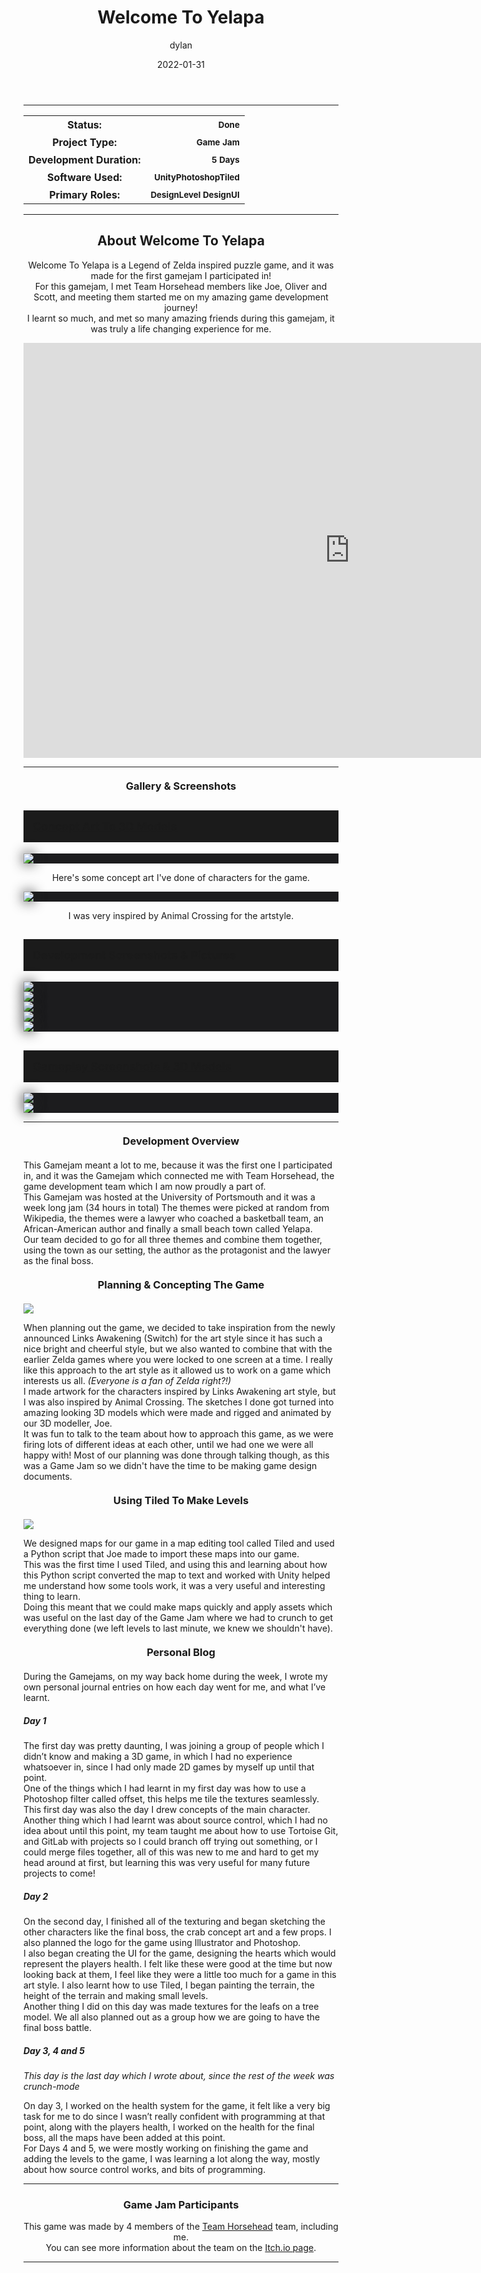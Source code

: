 ﻿---
layout: post
title:  "Welcome To Yelapa"
type: "Game Development Blog"
color: "background-color: seagreen"
summary: "Welcome To Yelapa is a Legend of Zelda inspired puzzle game, and it was made for the first gamejam I participated in! <small>(Portsmouth Uni Game Jam 2019)</small>"
author: dylan
date: '2022-01-31'
category: ['game-development', 'game-jam', 'unity']
thumbnail: /assets/img/posts/WelcomeToYelapa/welcometoyelapa.PNG
keywords: csharp, game design, design, level design, ui, ux, game jam
permalink: /blog/welcome-to-yelapa/
usemathjax: true
---

<hr>
<!--- ------------------ -->
<!--- Status of the game -->
<!--- ------------------ -->
<div class="table-mobile">
    <table>
        <tr>
            <th style="border: 0px !important">Status:</th>
            <th style="text-align:right; border: 0px !important"><small class="btn btn-col status-button">Done</small></th>
        </tr>
        <tr>
            <th style="border: 0px !important">Project Type:</th> 
            <th style="text-align:right; border: 0px !important"><small class="btn btn-col status-button">Game Jam</small></th>
        </tr>
        <tr>
            <th style="border: 0px !important">Development Duration:</th>
            <th style="text-align:right; border: 0px !important"><small class="btn btn-col status-button">5 Days</small></th>
        </tr>
        <tr>
            <th style="border: 0px !important">Software Used:</th>
            <th style="text-align:right; border: 0px !important"><small class="btn btn-col status-button">Unity</small><small class="btn btn-col status-button">Photoshop</small><small class="btn btn-col status-button">Tiled</small></th>
        </tr>
        <tr>
            <th style="border: 0px !important">Primary Roles:</th>
            <th style="text-align:right; border: 0px !important"><small class="btn btn-col status-button">Design</small><small class="btn btn-col status-button">Level Design</small><small class="btn btn-col status-button">UI</small></th>
        </tr>
    </table>
</div>

<hr>
<!--- ---------------------------- -->
<!--- Main description of the game -->
<!--- ---------------------------- -->
<div class = "card">
    <h2 style="text-align: center;">About Welcome To Yelapa</h2>
    <p style="text-align: center;">Welcome To Yelapa is a Legend of Zelda inspired puzzle game, and it was made for the first gamejam I participated in! <br /> For this gamejam, I met Team Horsehead members like Joe, Oliver and Scott, and meeting them started me on my amazing game development journey! <br /> I learnt so much, and met so many amazing friends during this gamejam, it was truly a life changing experience for me.</p>
</div>

<!--- ------------------------------------ -->
<!--- Embed or Youtube Footage of the game -->
<!--- ------------------------------------ -->
<div style="text-align: center;"><iframe frameborder="0" src="https://itch.io/embed-upload/1501772?color=333333" allowfullscreen="" width="1044" height="664"><a href="https://horsehead.itch.io/gamejam-2019">Play Welcome to Yelapa on itch.io</a></iframe> </div>

<hr>
<!--- ------------------------------------ -->
<!--- Gallery and screenshots for the game -->
<!--- ------------------------------------ -->
<h3 style="text-align:center; margin-top: 20px; margin-bottom: 20px">Gallery & Screenshots</h3>
<div class="panel-heading active" role="tab" id="headingOne">
    <h2 class="panel-title" style="word-wrap: normal; padding: 15px; background-color: #1b1b1b">
    <a role="button" data-toggle="collapse" data-parent="#accordion" href="#collapseConcTo3D" aria-expanded="true" aria-controls="collapseConcTo3D" style="font-size: 18px; padding: 0px !important">
        Concept Art To 3D Models
    </a>
    </h2>                                
</div>
<div id="collapseConcTo3D" class="panel-collapse collapse" role="tabpanel" aria-labelledby="headingOne">
    <div class="panel-body">        
        <div class = "widcard" style="background-color: #1c1c1e; margin-bottom: 0px !important">
            <img src="/assets/img/posts/WelcomeToYelapa/4.png" style="max-width: -webkit-fill-available; box-shadow: 0px 0px 20px #202022;">
        </div>
        <p style="text-align: center">Here's some concept art I've done of characters for the game.</p>       
        <div class = "widcard" style="background-color: #1c1c1e; margin-bottom: 0px !important">
            <img src="/assets/img/posts/WelcomeToYelapa/5.png" style="max-width: -webkit-fill-available; box-shadow: 0px 0px 20px #202022;">
        </div>
        <p style="text-align: center">I was very inspired by Animal Crossing for the artstyle.</p>
    </div>
</div>
<div class="panel-heading active" role="tab" id="headingTwo">
    <h2 class="panel-title" style="word-wrap: normal; padding: 15px; background-color: #1b1b1b">
    <a role="button" data-toggle="collapse" data-parent="#accordion" href="#collapseDevShot" aria-expanded="true" aria-controls="collapseDevShot" style="font-size: 18px; padding: 0px !important">
        Development Screenshots & Pictures
    </a>
    </h2>                                
</div>
<div id="collapseDevShot" class="panel-collapse collapse" role="tabpanel" aria-labelledby="headingTwo">
    <div class="panel-body">        
        <div class = "widcard" style="background-color: #1c1c1e; margin-bottom: 0px !important">
            <img src="/assets/img/posts/WelcomeToYelapa/6.png" style="max-width: -webkit-fill-available; box-shadow: 0px 0px 20px #202022;">
        </div>     
        <div class = "widcard" style="background-color: #1c1c1e; margin-bottom: 0px !important">
            <img src="/assets/img/posts/WelcomeToYelapa/7.png" style="max-width: -webkit-fill-available; box-shadow: 0px 0px 20px #202022;">
        </div>
        <div class = "widcard" style="background-color: #1c1c1e; margin-bottom: 0px !important">
            <img src="/assets/img/posts/WelcomeToYelapa/10.PNG" style="max-width: -webkit-fill-available; box-shadow: 0px 0px 20px #202022;">
        </div>
                <div class = "widcard" style="background-color: #1c1c1e; margin-bottom: 0px !important">
            <img src="/assets/img/posts/WelcomeToYelapa/12.jpg" style="max-width: -webkit-fill-available; box-shadow: 0px 0px 20px #202022;">
        </div>
        <div class = "widcard" style="background-color: #1c1c1e; margin-bottom: 0px !important">
            <img src="/assets/img/posts/WelcomeToYelapa/13.jpg" style="max-width: -webkit-fill-available; box-shadow: 0px 0px 20px #202022;">
        </div>
    </div>
</div>
<div class="panel-heading active" role="tab" id="headingThree">
    <h2 class="panel-title" style="word-wrap: normal; padding: 15px; background-color: #1b1b1b">
    <a role="button" data-toggle="collapse" data-parent="#accordion" href="#collapseGameShotModel" aria-expanded="true" aria-controls="collapseGameShotModel" style="font-size: 18px; padding: 0px !important">
        Gameplay Screenshots & 3D Models
    </a>
    </h2>                                
</div>
<div id="collapseGameShotModel" class="panel-collapse collapse" role="tabpanel" aria-labelledby="headingThree">
    <div class="panel-body">        
        <div class = "widcard" style="background-color: #1c1c1e; margin-bottom: 0px !important">
            <img src="/assets/img/posts/WelcomeToYelapa/8.png" style="max-width: -webkit-fill-available; box-shadow: 0px 0px 20px #202022;">
        </div>     
        <div class = "widcard" style="background-color: #1c1c1e; margin-bottom: 0px !important">
            <img src="/assets/img/posts/WelcomeToYelapa/9-small.png" style="max-width: -webkit-fill-available; box-shadow: 0px 0px 20px #202022;">
        </div>
    </div>
</div>

<hr>
<!--- ------------------------------------------------------- -->
<!--- Development overviews for the game, to give an insight. -->
<!--- ------------------------------------------------------- -->
<h3 style="text-align:center; margin-top: 20px; margin-bottom: 20px">Development Overview</h3>
<p>This Gamejam meant a lot to me, because it was the first one I participated in, and it was the Gamejam which connected me with Team Horsehead, the game development team which I am now proudly a part of. <br /> 
This Gamejam was hosted at the University of Portsmouth and it was a week long jam (34 hours in total) The themes were picked at random from Wikipedia, the themes were a lawyer who coached a basketball team, an African-American author and finally a small beach town called Yelapa. <br /> 
Our team decided to go for all three themes and combine them together, using the town as our setting, the author as the protagonist and the lawyer as the final boss.</p>

<h3 style="text-align:center; margin-top: 20px; margin-bottom: 20px">Planning & Concepting The Game</h3>
<img class="image-heading" src="/assets/img/posts/WelcomeToYelapa/1.jpg">
<p> When planning out the game, we decided to take inspiration from the newly announced Links Awakening (Switch) for the art style since it has such a nice bright and cheerful style, but we also wanted to combine that with the earlier Zelda games where you were locked to one screen at a time. I really like this approach to the art style as it allowed us to work on a game which interests us all. <i>(Everyone is a fan of Zelda right?!)</i> <br /> 
I made artwork for the characters inspired by Links Awakening art style, but I was also inspired by Animal Crossing. The sketches I done got turned into amazing looking 3D models which were made and rigged and animated by our 3D modeller, Joe. <br /> 
It was fun to talk to the team about how to approach this game, as we were firing lots of different ideas at each other, until we had one we were all happy with! Most of our planning was done through talking though, as this was a Game Jam so we didn't have the time to be making game design documents.</p>

<h3 style="text-align:center; margin-top: 20px; margin-bottom: 20px">Using Tiled To Make Levels</h3>
<img class="image-heading" src="/assets/img/posts/WelcomeToYelapa/6.png">
<p>We designed maps for our game in a map editing tool called Tiled and used a Python script that Joe made to import these maps into our game. <br />
This was the first time I used Tiled, and using this and learning about how this Python script converted the map to text and worked with Unity helped me understand how some tools work, it was a very useful and interesting thing to learn. <br />
Doing this meant that we could make maps quickly and apply assets which was useful on the last day of the Game Jam where we had to crunch to get everything done (we left levels to last minute, we knew we shouldn't have).</p>

<h3 style="text-align:center; margin-top: 20px; margin-bottom: 20px">Personal Blog</h3>
<p> During the Gamejams, on my way back home during the week, I wrote my own personal journal entries on how each day went for me, and what I’ve learnt. <br /> </p>
<h5>Day 1</h5> 
<p> The first day was pretty daunting, I was joining a group of people which I didn’t know and making a 3D game, in which I had no experience whatsoever in, since I had only made 2D games by myself up until that point. <br /> One of the things which I had learnt in my first day was how to use a Photoshop filter called offset, this helps me tile the textures seamlessly. This first day was also the day I drew concepts of the main character. <br /> Another thing which I had learnt was about source control, which I had no idea about until this point, my team taught me about how to use Tortoise Git, and GitLab with projects so I could branch off trying out something, or I could merge files together, all of this was new to me and hard to get my head around at first, but learning this was very useful for many future projects to come! <br /> </p>
<h5>Day 2</h5> 
<p>On the second day, I finished all of the texturing and began sketching the other characters like the final boss, the crab concept art and a few props. I also planned the logo for the game using Illustrator and Photoshop. <br /> I also began creating the UI for the game, designing the hearts which would represent the players health. I felt like these were good at the time but now looking back at them, I feel like they were a little too much for a game in this art style. I also learnt how to use Tiled, I began painting the terrain, the height of the terrain and making small levels. <br /> Another thing I did on this day was made textures for the leafs on a tree model. We all also planned out as a group how we are going to have the final boss battle. <br /></p>
<h5>Day 3, 4 and 5</h5>
<i>This day is the last day which I wrote about, since the rest of the week was crunch-mode</i> <br />
<p>On day 3, I worked on the health system for the game, it felt like a very big task for me to do since I wasn’t really confident with programming at that point, along with the players health, I worked on the health for the final boss, all the maps have been added at this point. <br /> For Days 4 and 5, we were mostly working on finishing the game and adding the levels to the game, I was learning a lot along the way, mostly about how source control works, and bits of programming.</p>

 
<hr>
<!--- ------- -->
<!--- Credits -->
<!--- ------- -->
<h3 style="text-align:center">Game Jam Participants</h3>
<p style="text-align:center">This game was made by 4 members of the <a class = "a-text" href="/blog/authors/teamhorsehead" target="_blank">Team Horsehead</a> team, including me. <br /> You can see more information about the team on the <a class = "a-text" href="https://horsehead.itch.io/gamejam-2019" target="_blank">Itch.io page</a>.</p> 

<hr>

